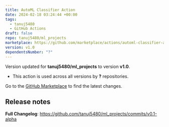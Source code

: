 ```yaml
---
title: AutoML Classifier Action
date: 2024-02-18 03:24:44 +00:00
tags:
  - tanuj5480
  - GitHub Actions
draft: false
repo: tanuj5480/ml_projects
marketplace: https://github.com/marketplace/actions/automl-classifier-action
version: v1.0
dependentsNumber: "?"
---
```



Version updated for **tanuj5480/ml_projects** to version **v1.0**.
- This action is used across all versions by **?** repositories.

Go to the [GitHub Marketplace](https://github.com/marketplace/actions/automl-classifier-action) to find the latest changes.

## Release notes

**Full Changelog**: https://github.com/tanuj5480/ml_projects/commits/v0.1-alpha
